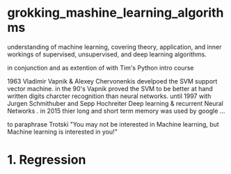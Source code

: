 # grokking_mashine_learning_algorithms
understanding of machine learning, covering theory, application, and inner workings of supervised, unsupervised, and deep learning algorithms.
 
 in conjunction and as extention of with Tim's Python intro course 
  
 1963 Vladimir Vapnik & Alexey Chervonenkis develpoed the SVM support vector machine. in the 90's Vapnik proved the SVM to be better at hand written digits charcter recognition than neural networks. until 1997 with Jurgen Schmithuber and Sepp Hochreiter Deep learning & recurrent Neural Networks . in 2015 thier long and short term memory was used by google ...
   
   to paraphrase Trotski "You may not be interested in Machine learning, but Machine learning is interested in you!"
   
# 1. Regression 
